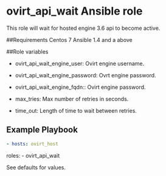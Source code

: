 # ovirt_api_wait Ansible role

This role will wait for hosted engine 3.6 api to become active.


##Requirements
Centos 7
Ansible 1.4 and a above

##Role variables
* ovirt_api_wait_engine_user:
Ovirt engine username.

* ovirt_api_wait_engine_password:
Ovrt engine password.

* ovirt_api_wait_engine_fqdn:: 
Ovirt engine password.

* max_tries:
Max number of retries in seconds.

* time_out:
Length of time to wait between retries.


## Example Playbook
```yaml
- hosts: ovirt_host
```
  roles:
    - ovirt_api_wait

See defaults for values.
